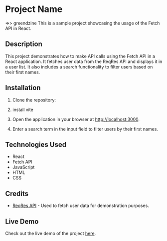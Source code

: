 # Project Name

=>> greendzine
This is a sample project showcasing the usage of the Fetch API in React.

## Description

This project demonstrates how to make API calls using the Fetch API in a React application. It fetches user data from the ReqRes API and displays it in a user list. It also includes a search functionality to filter users based on their first names.

## Installation

1. Clone the repository:
2. install vite

3. Open the application in your browser at [http://localhost:3000](http://localhost:3000).

4. Enter a search term in the input field to filter users by their first names.

## Technologies Used

- React
- Fetch API
- JavaScript
- HTML
- CSS

## Credits

- [ReqRes API]("https://reqres.in/api/users?page=2") - Used to fetch user data for demonstration purposes.

## Live Demo

Check out the live demo of the project [here](https://greendzine.netlify.app/).
